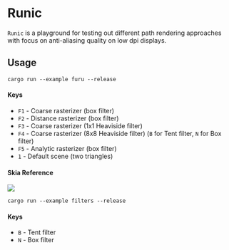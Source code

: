 # Runic

`Runic` is a playground for testing out different path rendering approaches with focus on anti-aliasing quality on low dpi displays.


## Usage

```
cargo run --example furu --release
```
#### Keys
- `F1` - Coarse rasterizer (box filter)
- `F2` - Distance rasterizer (box filter)
- `F3` - Coarse rasterizer (1x1 Heaviside filter)
- `F4` - Coarse rasterizer (8x8 Heaviside filter) (`B` for Tent filter, `N` for Box filter)
- `F5` - Analytic rasterizer (box filter)
- `1` - Default scene (two triangles)

#### Skia Reference
<a href='https://fiddle.skia.org/c/25d2497967fe0301c9bf09d2bba22b16'><img src='https://fiddle.skia.org/i/25d2497967fe0301c9bf09d2bba22b16_raster.png'></a>

```
cargo run --example filters --release
```
#### Keys
- `B` - Tent filter
- `N` - Box filter

